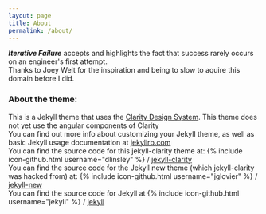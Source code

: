 ```yaml
---
layout: page
title: About
permalink: /about/
---
```



**_Iterative Failure_** accepts and highlights the fact that success rarely occurs on an engineer's first attempt.  
Thanks to Joey Welt for the inspiration and being to slow to aquire this domain before I did.  
  
### About the theme:
This is a Jekyll theme that uses the [Clarity Design System](http://clarity.design). This theme does not yet use the angular components of Clarity  
You can find out more info about customizing your Jekyll theme, as well as basic Jekyll usage documentation at [jekyllrb.com](http://jekyllrb.com/)  
You can find the source code for this jekyll-clarity theme at:
{% include icon-github.html username="dlinsley" %} /
[jekyll-clarity](https://github.com/dlinsley/jekyll-clarity)  
You can find the source code for the Jekyll new theme (which jekyll-clarity was hacked from) at:
{% include icon-github.html username="jglovier" %} /
[jekyll-new](https://github.com/jglovier/jekyll-new)  
You can find the source code for Jekyll at
{% include icon-github.html username="jekyll" %} /
[jekyll](https://github.com/jekyll/jekyll)
